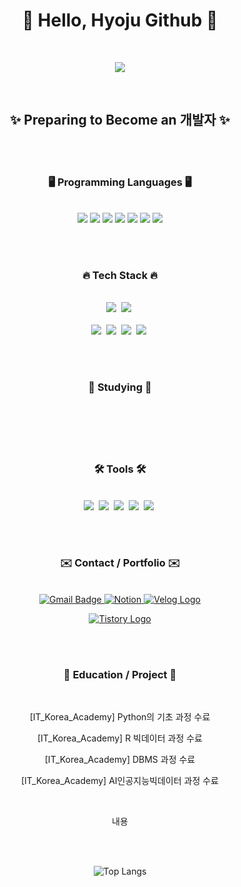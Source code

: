 
<h1 align="center"> 👋 Hello, Hyoju Github 👋 </h3>

<br/>

<div align="center">
  
![](https://komarev.com/ghpvc/?username=ohyo555)

</div>

<br/>

<h2 align="center"> ✨  Preparing to Become an 개발자  ✨</h2>

<br/><br/>

<h3 align="center">🖥️  Programming Languages  🖥️</h3>

<br/>

<div align="center">
  <img src="https://img.shields.io/badge/java-007396?style=flat-square&logo=java&logoColor=white"/> <!-- Java -->
  <img src="https://img.shields.io/badge/Javascript-F7DF1E?style=flat-square&logo=Javascript&logoColor=white"/> <!-- Javascript -->
  <img src="https://img.shields.io/badge/HTML5-E34F26?style=flat-square&logo=html5&logoColor=white"/> <!-- html5 -->
  <img src="https://img.shields.io/badge/CSS3-1572B6?style=flat-square&logo=css3&logoColor=white"/> <!-- css3 -->
  <img src="https://img.shields.io/badge/python%20-%2314354C.svg?style=flat-square&logo=Python&logoColor=white"/> <!-- Python -->
  <img src="https://img.shields.io/badge/MySQL-4479A1?style=flat-square&logo=MySQL&logoColor=white"/> <!-- Mysql -->
  <img src="https://img.shields.io/badge/R-007AFF?style=flat-square&logo=R&logoColor=white"/> <!-- R -->
</div>

<br /><br />

<h3 align="center">🔥  Tech Stack  🔥</h3>

<br/>

<div align="center">
  <img src="https://img.shields.io/badge/jQuery-0769AD?style=flat-square&logo=jQuery&logoColor=white"/>&nbsp <!-- jQuery -->
  <img src="https://img.shields.io/badge/Selenium-43B02A?style=flat-square&logo=Selenium&logoColor=white"/>&nbsp <!-- Selenium -->
</div>

<br/>

<div align="center">
  <img src="https://img.shields.io/badge/pandas-150458.svg?style=flat-square&logo=pandas&logoColor=white" />&nbsp <!-- pandas -->
  <img src="https://img.shields.io/badge/numpy-4d77cf.svg?style=flat-square&logo=numpy&logoColor=white" />&nbsp <!-- numpy -->
  <img src="https://img.shields.io/badge/Matplotlib-11557c.svg?style=flat-square&logo=Matplotlib&logoColor=white" />&nbsp <!-- Matplotlib -->
  <img src="https://img.shields.io/badge/Seaborn-3670A0?style=flat-square&logo=Seaborn&logoColor=ffdd54" />&nbsp <!-- Seaborn -->
</div>

<br /><br />

<h3 align="center">📙  Studying  📙</h3>

<br />

<div align="center">
<h4>  <h4>

<br /><br />

<h3 align="center">🛠 Tools 🛠</h3>

<br />

<div align="center">
  <img src="https://img.shields.io/badge/github-20232a.svg?style=flat-square&logo=github&logoColor=white" />&nbsp <!-- Github -->
  <img src="https://img.shields.io/badge/Git-F05032?style=flat-square&logo=git&logoColor=white"/>&nbsp <!-- Git -->
  <img src="https://img.shields.io/badge/Spring-6DB33F?style=flat-square&logo=Spring&logoColor=white"/>&nbsp <!-- Spring -->
  <img src="https://img.shields.io/badge/VSCode-2C2C32.svg?style=flat-square&logo=visual-studio-code&logoColor=22ABF3" />&nbsp <!-- visual-studio-code -->
  <img src="https://img.shields.io/badge/intellijidea-2C2C32.svg?style=flat-square&logo=intellijidea&logoColor=white" />&nbsp <!-- intellijidea -->

</div>
  
<br /><br />

<h3 align="center">✉️  Contact / Portfolio  ✉️</h3>

<br/>

  <div align="center">
  <a href="mailto:555gywn@gmail.com" target="_blank"> <!-- Gmail -->
  <img src="https://img.shields.io/badge/555gywn%40gmail.com-c14438?style=flat-square&logo=Gmail&logoColor=white" alt="Gmail Badge"> </a>
  <a href="" target="_blank"> <!-- Notion -->
  <img src="https://img.shields.io/badge/Notion-d9d9d9.svg?style=flat-square&logo=Notion&logoColor=black" alt="Notion"> </a>
<a href="https://velog.io/@ohyo555/posts" target="_blank"> <!-- Velog -->
  <img src="https://img.shields.io/badge/Velog-20C997?style=flat-square&logo=velog&logoColor=white" alt="Velog Logo">
</a>

<a href="https://ohyohyo.tistory.com" target="_blank"> <!-- Tistory -->
  <img src="https://img.shields.io/badge/Tistory-FF5722?style=flat-square&logo=tistory&logoColor=white" alt="Tistory Logo">
</a>
  

<br /><br />

<h3 align="center">🚩  Education / Project  🚩</h3>

<br/>

  [IT_Korea_Academy] Python의 기초 과정 수료
  
  [IT_Korea_Academy] R 빅데이터 과정 수료 
  
  [IT_Korea_Academy] DBMS 과정 수료
  
  [IT_Korea_Academy] AI인공지능빅데이터 과정 수료
  

<br/>

  내용

<br /><br />

![Top Langs](https://github-readme-stats.vercel.app/api/top-langs/?username=ohyo555&layout=compact)

<!-- [![sinheechan's GitHub stats](https://github-readme-stats.vercel.app/api?username=sinheechan&theme=react&show_icons=true&hide=contribs,prs&cache_seconds=1800)](https://github.com/sinheechan) -->
